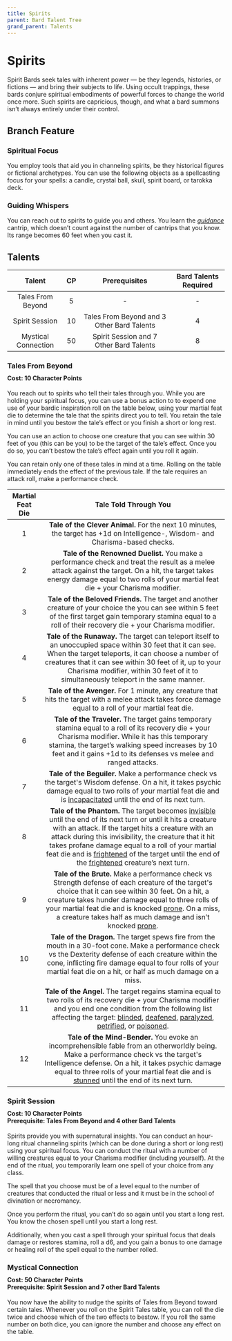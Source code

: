 ```yaml
---
title: Spirits
parent: Bard Talent Tree
grand_parent: Talents
---
```


# Spirits
Spirit Bards seek tales with inherent power — be they legends, histories, or fictions — and bring their subjects to life. Using occult trappings, these bards conjure spiritual embodiments of powerful forces to change the world once more. Such spirits are capricious, though, and what a bard summons isn’t always entirely under their control.

## Branch Feature

### Spiritual Focus
You employ tools that aid you in channeling spirits, be they historical figures or fictional archetypes. You can use the following objects as a spellcasting focus for your spells: a candle, crystal ball, skull, spirit board, or tarokka deck.

### Guiding Whispers
You can reach out to spirits to guide you and others. You learn the *[guidance](https://stormchaserroleplaying.com/stormchaserRPG/Spells/Cantrips/Divination/#guidance)* cantrip, which doesn’t count against the number of cantrips that you know. Its range becomes 60 feet when you cast it.

## Talents

| Talent | CP | Prerequisites | Bard Talents Required |
|:------:|:--:|:-------------:|:---------------------:|
| Tales From Beyond   | 5  | - | - |
| Spirit Session      | 10 | Tales From Beyond and 3 Other Bard Talents | 4 |
| Mystical Connection | 50 | Spirit Session and 7 Other Bard Talents | 8 |

### Tales From Beyond

<div style="margin-top:-10px;"></div>

#### **Cost:** 10 Character Points
You reach out to spirits who tell their tales through you. While you are holding your spiritual focus, you can use a bonus action to to expend one use of your bardic inspiration roll on the table below, using your martial feat die to determine the tale that the spirits direct you to tell. You retain the tale in mind until you bestow the tale’s effect or you finish a short or long rest.

You can use an action to choose one creature that you can see within 30 feet of you (this can be you) to be the target of the tale’s effect. Once you do so, you can’t bestow the tale’s effect again until you roll it again.

You can retain only one of these tales in mind at a time. Rolling on the table immediately ends the effect of the previous tale. If the tale requires an attack roll, make a performance check.

| Martial Feat Die | Tale Told Through You |
|:----------------:|:---------------------:|
| 1 | **Tale of the Clever Animal.** For the next 10 minutes, the target has +1d on Intelligence-, Wisdom- and Charisma-based checks. |
| 2 | **Tale of the Renowned Duelist.** You make a performance check and treat the result as a melee attack against the target. On a hit, the target takes energy damage equal to two rolls of your martial feat die + your Charisma modifier. |
| 3 | **Tale of the Beloved Friends.** The target and another creature of your choice the you can see within 5 feet of the first target gain temporary stamina equal to a roll of their recovery die + your Charisma modifier. |
| 4 | **Tale of the Runaway.** The target can teleport itself to an unoccupied space within 30 feet that it can see. When the target teleports, it can choose a number of creatures that it can see within 30 feet of it, up to your Charisma modifier, within 30 feet of it to simultaneously teleport in the same manner. |
| 5 | **Tale of the Avenger.** For 1 minute, any creature that hits the target with a melee attack takes force damage equal to a roll of your martial feat die. |
| 6 | **Tale of the Traveler.** The target gains temporary stamina equal to a roll of its recovery die + your Charisma modifier. While it has this temporary stamina, the target’s walking speed increases by 10 feet and it gains +1d to its defenses vs melee and ranged attacks. |
| 7 | **Tale of the Beguiler.** Make a performance check vs the target's Wisdom defense. On a hit, it takes psychic damage equal to two rolls of your martial feat die and is [incapacitated](https://stormchaserroleplaying.com/stormchaserRPG/Conditions/Incapacitated/) until the end of its next turn. |
| 8 | **Tale of the Phantom.** The target becomes [invisible](https://stormchaserroleplaying.com/stormchaserRPG/Conditions/Invisible/) until the end of its next turn or until it hits a creature with an attack. If the target hits a creature with an attack during this invisibility, the creature that it hit takes profane damage equal to a roll of your martial feat die and is [frightened](https://stormchaserroleplaying.com/stormchaserRPG/Conditions/Frightened/) of the target until the end of the [frightened](https://stormchaserroleplaying.com/stormchaserRPG/Conditions/Frightened/) creature’s next turn. |
| 9 | **Tale of the Brute.** Make a performance check vs Strength defense of each creature of the target's choice that it can see within 30 feet. On a hit, a creature takes hunder damage equal to three rolls of your martial feat die and is knocked [prone](https://stormchaserroleplaying.com/stormchaserRPG/Conditions/Prone/). On a miss, a creature takes half as much damage and isn’t knocked [prone](https://stormchaserroleplaying.com/stormchaserRPG/Conditions/Prone/). |
| 10 | **Tale of the Dragon.** The target spews fire from the mouth in a 30-foot cone. Make a performance check vs the Dexterity defense of each creature within the cone, inflicting fire damage equal to four rolls of your martial feat die on a hit, or half as much damage on a miss. |
| 11 | **Tale of the Angel.** The target regains stamina equal to two rolls of its recovery die + your Charisma modifier and you end one condition from the following list affecting the target: [blinded](https://stormchaserroleplaying.com/stormchaserRPG/Conditions/Blinded/), [deafened](https://stormchaserroleplaying.com/stormchaserRPG/Conditions/Deafened/), [paralyzed](https://stormchaserroleplaying.com/stormchaserRPG/Conditions/Paralysed/), [petrified](https://stormchaserroleplaying.com/stormchaserRPG/Conditions/Petrified/), or [poisoned](https://stormchaserroleplaying.com/stormchaserRPG/Conditions/Poisoned/). |
| 12 | **Tale of the Mind-Bender.** You evoke an incomprehensible fable from an otherworldly being. Make a performance check vs the target's Intelligence defense. On a hit, it takes psychic damage equal to three rolls of your martial feat die and is [stunned](https://stormchaserroleplaying.com/stormchaserRPG/Conditions/Stunned/) until the end of its next turn. |

### Spirit Session

<div style="margin-top:-10px;"></div>

#### **Cost:** 10 Character Points<br>**Prerequisite:** Tales From Beyond and 4 other Bard Talents
Spirits provide you with supernatural insights. You can conduct an hour-long ritual channeling spirits (which can be done during a short or long rest) using your spiritual focus. You can conduct the ritual with a number of willing creatures equal to your Charisma modifier (including yourself). At the end of the ritual, you temporarily learn one spell of your choice from any class.

The spell that you choose must be of a level equal to the number of creatures that conducted the ritual or less and it must be in the school of divination or necromancy.

Once you perform the ritual, you can’t do so again until you start a long rest. You know the chosen spell until you start a long rest.

Additionally, when you cast a spell through your spiritual focus that deals damage or restores stamina, roll a d6, and you gain a bonus to one damage or healing roll of the spell equal to the number rolled.

### Mystical Connection

<div style="margin-top:-10px;"></div>

#### **Cost:** 50 Character Points<br>**Prerequisite:** Spirit Session and 7 other Bard Talents
You now have the ability to nudge the spirits of Tales from Beyond toward certain tales. Whenever you roll on the Spirit Tales table, you can roll the die twice and choose which of the two effects to bestow. If you roll the same number on both dice, you can ignore the number and choose any effect on the table.
